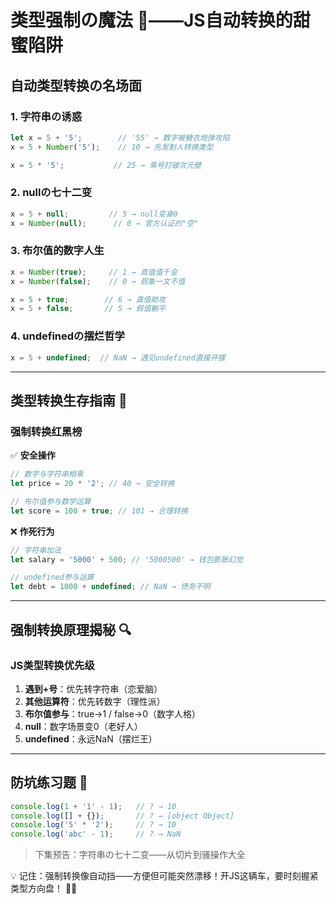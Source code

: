 # 类型强制の魔法 🧙——JS自动转换的甜蜜陷阱

## 自动类型转换の名场面

### 1. 字符串の诱惑
```javascript
let x = 5 + '5';        // '55' → 数字被糖衣炮弹攻陷
x = 5 + Number('5');    // 10 → 先发制人转换类型

x = 5 * '5';           // 25 → 乘号打破次元壁
```

### 2. nullの七十二变
```javascript
x = 5 + null;         // 5 → null变身0
x = Number(null);      // 0 → 官方认证的"空"
```

### 3. 布尔值的数字人生
```javascript
x = Number(true);     // 1 → 真值值千金
x = Number(false);    // 0 → 假象一文不值

x = 5 + true;        // 6 → 真值助攻
x = 5 + false;       // 5 → 假值躺平
```

### 4. undefinedの摆烂哲学
```javascript
x = 5 + undefined;  // NaN → 遇见undefined直接开摆
```

---

## 类型转换生存指南 🧭

### 强制转换红黑榜
✅ **安全操作**  
```javascript
// 数字与字符串相乘
let price = 20 * '2'; // 40 → 安全转换

// 布尔值参与数学运算
let score = 100 + true; // 101 → 合理转换
```

❌ **作死行为**  
```javascript
// 字符串加法
let salary = '5000' + 500; // '5000500' → 钱包膨胀幻觉

// undefined参与运算
let debt = 1000 + undefined; // NaN → 债务不明
```

---

## 强制转换原理揭秘 🔍

### JS类型转换优先级
1. **遇到+号**：优先转字符串（恋爱脑）
2. **其他运算符**：优先转数字（理性派）
3. **布尔值参与**：true→1 / false→0（数字人格）
4. **null**：数字场景变0（老好人）
5. **undefined**：永远NaN（摆烂王）

---

## 防坑练习题 💼

```javascript
console.log(1 + '1' - 1);   // ? → 10 
console.log([] + {});       // ? → [object Object]
console.log('5' * '2');     // ? → 10
console.log('abc' - 1);     // ? → NaN
```

> 下集预告：字符串の七十二变——从切片到骚操作大全

💡 记住：强制转换像自动挡——方便但可能突然漂移！开JS这辆车，要时刻握紧类型方向盘！ 🚗💨 